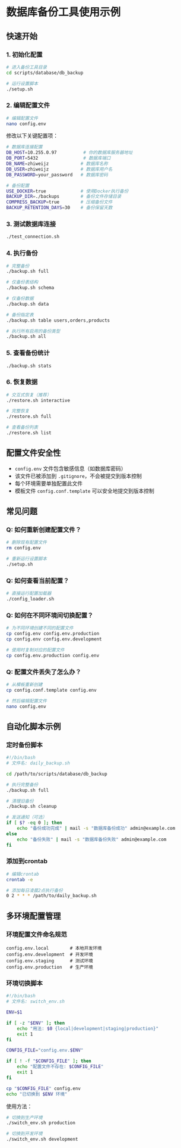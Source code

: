 # 数据库备份工具使用示例

## 快速开始

### 1. 初始化配置

```bash
# 进入备份工具目录
cd scripts/database/db_backup

# 运行设置脚本
./setup.sh
```

### 2. 编辑配置文件

```bash
# 编辑配置文件
nano config.env
```

修改以下关键配置项：

```bash
# 数据库连接配置
DB_HOST=10.255.0.97          # 你的数据库服务器地址
DB_PORT=5432                 # 数据库端口
DB_NAME=zhiweijz            # 数据库名称
DB_USER=zhiweijz            # 数据库用户名
DB_PASSWORD=your_password   # 数据库密码

# 备份配置
USE_DOCKER=true             # 使用Docker执行备份
BACKUP_DIR=./backups        # 备份文件存储目录
COMPRESS_BACKUP=true        # 压缩备份文件
BACKUP_RETENTION_DAYS=30    # 备份保留天数
```

### 3. 测试数据库连接

```bash
./test_connection.sh
```

### 4. 执行备份

```bash
# 完整备份
./backup.sh full

# 仅备份表结构
./backup.sh schema

# 仅备份数据
./backup.sh data

# 备份指定表
./backup.sh table users,orders,products

# 执行所有启用的备份类型
./backup.sh all
```

### 5. 查看备份统计

```bash
./backup.sh stats
```

### 6. 恢复数据

```bash
# 交互式恢复（推荐）
./restore.sh interactive

# 完整恢复
./restore.sh full

# 查看备份列表
./restore.sh list
```

## 配置文件安全性

- `config.env` 文件包含敏感信息（如数据库密码）
- 该文件已被添加到 `.gitignore`，不会被提交到版本控制
- 每个环境需要单独配置此文件
- 模板文件 `config.conf.template` 可以安全地提交到版本控制

## 常见问题

### Q: 如何重新创建配置文件？

```bash
# 删除现有配置文件
rm config.env

# 重新运行设置脚本
./setup.sh
```

### Q: 如何查看当前配置？

```bash
# 直接运行配置加载器
./config_loader.sh
```

### Q: 如何在不同环境间切换配置？

```bash
# 为不同环境创建不同的配置文件
cp config.env config.env.production
cp config.env config.env.development

# 使用时复制对应的配置文件
cp config.env.production config.env
```

### Q: 配置文件丢失了怎么办？

```bash
# 从模板重新创建
cp config.conf.template config.env

# 然后编辑配置文件
nano config.env
```

## 自动化脚本示例

### 定时备份脚本

```bash
#!/bin/bash
# 文件名: daily_backup.sh

cd /path/to/scripts/database/db_backup

# 执行完整备份
./backup.sh full

# 清理旧备份
./backup.sh cleanup

# 发送通知（可选）
if [ $? -eq 0 ]; then
    echo "备份成功完成" | mail -s "数据库备份成功" admin@example.com
else
    echo "备份失败" | mail -s "数据库备份失败" admin@example.com
fi
```

### 添加到crontab

```bash
# 编辑crontab
crontab -e

# 添加每日凌晨2点执行备份
0 2 * * * /path/to/daily_backup.sh
```

## 多环境配置管理

### 环境配置文件命名规范

```
config.env.local        # 本地开发环境
config.env.development  # 开发环境
config.env.staging      # 测试环境
config.env.production   # 生产环境
```

### 环境切换脚本

```bash
#!/bin/bash
# 文件名: switch_env.sh

ENV=$1

if [ -z "$ENV" ]; then
    echo "用法: $0 {local|development|staging|production}"
    exit 1
fi

CONFIG_FILE="config.env.$ENV"

if [ ! -f "$CONFIG_FILE" ]; then
    echo "配置文件不存在: $CONFIG_FILE"
    exit 1
fi

cp "$CONFIG_FILE" config.env
echo "已切换到 $ENV 环境"
```

使用方法：

```bash
# 切换到生产环境
./switch_env.sh production

# 切换到开发环境
./switch_env.sh development
``` 